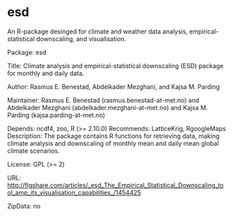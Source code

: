 esd
===

An R-package desinged for climate and weather data analysis, empirical-statistical downscaling, and visualisation.

Package: esd

Title: Climate analysis and empirical-statistical downscaling (ESD) package for monthly and daily data.

Author: Rasmus E. Benestad, Abdelkader Mezghani, and Kajsa M. Parding

Maintainer: Rasmus E. Benestad (rasmus.benestad-at-met.no) and Abdelkader Mezghani (abdelkader.mezghani-at-met.no) and Kajsa M. Parding (kajsa.parding-at-met.no)

Depends: ncdf4, zoo, R (>= 2.10.0)
Recommends: LatticeKrig, RgoogleMaps
Description: The package contains R functions for retrieving data, making climate analysis and downscaling of monthly mean and daily mean global climate scenarios.

License: GPL (>= 2)

URL: http://figshare.com/articles/_esd_The_Empirical_Statistical_Downscaling_tool_amp_its_visualisation_capabilities_/1454425

ZipData: no 
